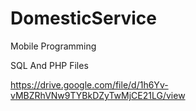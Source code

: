 # DomesticService
Mobile Programming

SQL And PHP Files


https://drive.google.com/file/d/1h6Yv-vMBZRhVNw9TYBkDZyTwMjCE21LG/view
